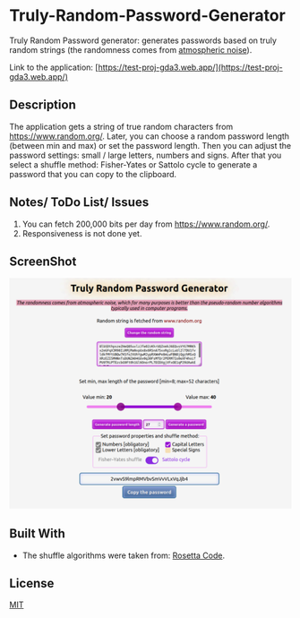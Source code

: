# Truly-Random-Password-Generator

Truly Random Password generator: generates passwords based on truly random strings (the randomness comes from
[atmospheric noise](https://en.wikipedia.org/wiki/Atmospheric_noise)).

Link to the application: [https://test-proj-gda3.web.app/](https://test-proj-gda3.web.app/)

## Description

The application gets a string of true random characters from <https://www.random.org/>. Later, you can choose a random
password length (between min and max) or set the password length. Then you can adjust the password settings: small / large
letters, numbers and signs. After that you select a shuffle method: Fisher-Yates or Sattolo cycle to generate a password that
you can copy to the clipboard.

## Notes/ ToDo List/ Issues

1. You can fetch 200,000 bits per day from <https://www.random.org/>.
2. Responsiveness is not done yet.

## ScreenShot

<img alt="the App" src="./Readme.md_pics/theApp.png">

## Built With

- The shuffle algorithms were taken from: [Rosetta Code](https://www.rosettacode.org/wiki/Rosetta_Code).

## License

[MIT](https://choosealicense.com/licenses/mit/)
